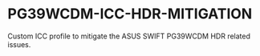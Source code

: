 # PG39WCDM-ICC-HDR-MITIGATION
Custom ICC profile to mitigate the ASUS SWIFT PG39WCDM HDR related issues.
